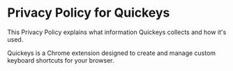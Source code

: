 # Privacy Policy for Quickeys

This Privacy Policy explains what information Quickeys collects and how it's used.

Quickeys is a Chrome extension designed to create and manage custom keyboard shortcuts for your browser.
